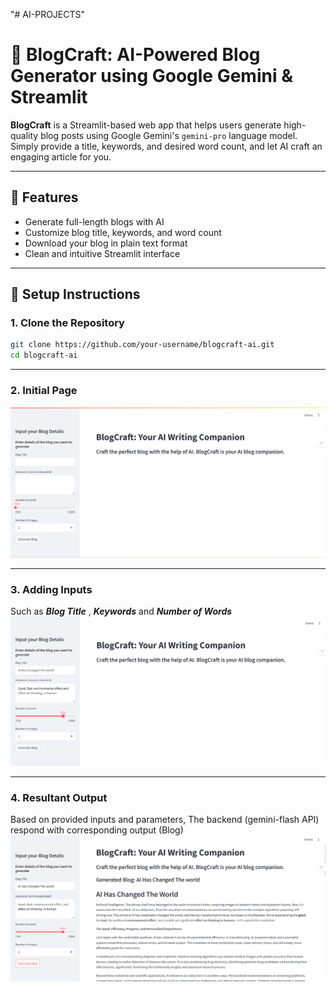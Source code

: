 "# AI-PROJECTS" 
# 📝 BlogCraft: AI-Powered Blog Generator using Google Gemini & Streamlit

**BlogCraft** is a Streamlit-based web app that helps users generate high-quality blog posts using Google Gemini's `gemini-pro` language model. Simply provide a title, keywords, and desired word count, and let AI craft an engaging article for you.

---

## 🚀 Features

- Generate full-length blogs with AI
- Customize blog title, keywords, and word count
- Download your blog in plain text format
- Clean and intuitive Streamlit interface

---

## 🔧 Setup Instructions

### 1. Clone the Repository
```bash
git clone https://github.com/your-username/blogcraft-ai.git
cd blogcraft-ai
```

---

### 2. Initial Page
![Initial Page: ](https://github.com/mshijin1/AI-PROJECTS/blob/main/Screenshots/Initial_Page.png)

---

### 3. Adding Inputs
Such as ***Blog Title*** , ***Keywords*** and ***Number of Words***
![Inputs: ](https://github.com/mshijin1/AI-PROJECTS/blob/main/Screenshots/Add_Inputs.png)

---

### 4. Resultant Output
Based on provided inputs and parameters, The backend (gemini-flash API) respond with corresponding output (Blog)
![Resultant Output: ](https://github.com/mshijin1/AI-PROJECTS/blob/main/Screenshots/Result_Output.png)